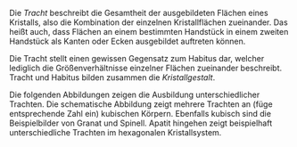 Die *Tracht* beschreibt die Gesamtheit der ausgebildeten Flächen eines Kristalls, also die Kombination der einzelnen Kristallflächen zueinander. Das heißt auch, dass Flächen an einem bestimmten Handstück in einem zweiten Handstück als Kanten oder Ecken ausgebildet auftreten können.

Die Tracht stellt einen gewissen Gegensatz zum Habitus dar, welcher lediglich die Größenverhältnisse einzelner Flächen zueinander beschreibt. Tracht und Habitus bilden zusammen die *Kristallgestalt*. 

Die folgenden Abbildungen zeigen die Ausbildung unterschiedlicher Trachten. 
Die schematische Abbildung zeigt mehrere Trachten an (füge entsprechende Zahl ein) kubischen Körpern. Ebenfalls kubisch sind die Beispielbilder von Granat und Spinell. Apatit hingehen zeigt beispielhaft unterschiedliche Trachten im hexagonalen Kristallsystem.
